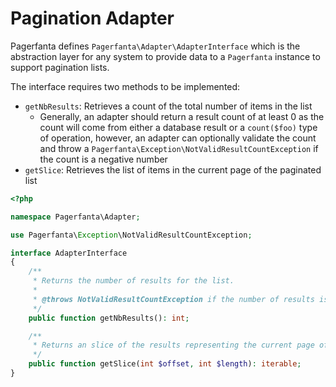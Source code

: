 # Pagination Adapter

Pagerfanta defines `Pagerfanta\Adapter\AdapterInterface` which is the abstraction layer for any system to provide data to a `Pagerfanta` instance to support pagination lists.

The interface requires two methods to be implemented:

- `getNbResults`: Retrieves a count of the total number of items in the list
    - Generally, an adapter should return a result count of at least 0 as the count will come from either a database result or a `count($foo)` type of operation, however, an adapter can optionally validate the count and throw a `Pagerfanta\Exception\NotValidResultCountException` if the count is a negative number
- `getSlice`: Retrieves the list of items in the current page of the paginated list

```php
<?php

namespace Pagerfanta\Adapter;

use Pagerfanta\Exception\NotValidResultCountException;

interface AdapterInterface
{
    /**
     * Returns the number of results for the list.
     * 
     * @throws NotValidResultCountException if the number of results is less than zero.
     */
    public function getNbResults(): int;

    /**
     * Returns an slice of the results representing the current page of items in the list.
     */
    public function getSlice(int $offset, int $length): iterable;
}
```
